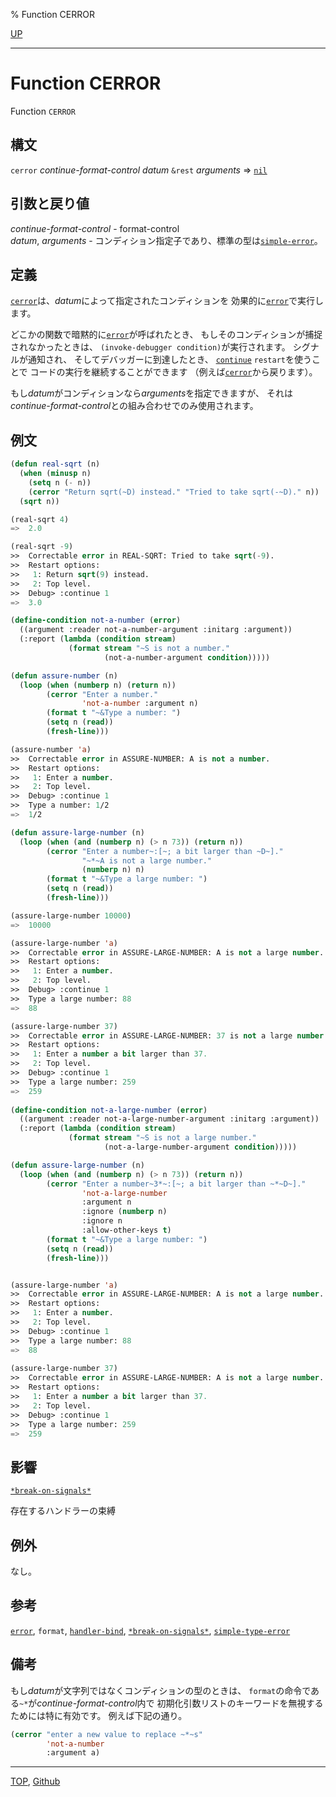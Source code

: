 % Function CERROR

[UP](9.2.html)  

---

# Function **CERROR**


Function `CERROR`


## 構文

`cerror` *continue-format-control* *datum* `&rest` *arguments*
 => [`nil`](5.3.nil-variable.html)


## 引数と戻り値

*continue-format-control* - format-control  
*datum*, *arguments* - コンディション指定子であり、標準の型は[`simple-error`](9.2.simple-error.html)。


## 定義

[`cerror`](9.2.cerror.html)は、*datum*によって指定されたコンディションを
効果的に[`error`](9.2.error-function.html)で実行します。

どこかの関数で暗黙的に[`error`](9.2.error-function.html)が呼ばれたとき、
もしそのコンディションが捕捉されなかったときは、
`(invoke-debugger condition)`が実行されます。
シグナルが通知され、
そしてデバッガーに到達したとき、
[`continue`](9.2.continue-restart.html) `restart`を使うことで
コードの実行を継続することができます
（例えば[`cerror`](9.2.cerror.html)から戻ります）。

もし*datum*がコンディションなら*arguments*を指定できますが、
それは*continue-format-control*との組み合わせでのみ使用されます。


## 例文

```lisp
(defun real-sqrt (n)
  (when (minusp n)
    (setq n (- n))
    (cerror "Return sqrt(~D) instead." "Tried to take sqrt(-~D)." n))
  (sqrt n))

(real-sqrt 4)
=>  2.0

(real-sqrt -9)
>>  Correctable error in REAL-SQRT: Tried to take sqrt(-9).
>>  Restart options:
>>   1: Return sqrt(9) instead.
>>   2: Top level.
>>  Debug> :continue 1
=>  3.0

(define-condition not-a-number (error)
  ((argument :reader not-a-number-argument :initarg :argument))
  (:report (lambda (condition stream)
             (format stream "~S is not a number." 
                     (not-a-number-argument condition)))))

(defun assure-number (n)
  (loop (when (numberp n) (return n))
        (cerror "Enter a number."
                'not-a-number :argument n)
        (format t "~&Type a number: ")
        (setq n (read))
        (fresh-line)))

(assure-number 'a)
>>  Correctable error in ASSURE-NUMBER: A is not a number.
>>  Restart options:
>>   1: Enter a number.
>>   2: Top level.
>>  Debug> :continue 1
>>  Type a number: 1/2
=>  1/2

(defun assure-large-number (n)
  (loop (when (and (numberp n) (> n 73)) (return n))
        (cerror "Enter a number~:[~; a bit larger than ~D~]."
                "~*~A is not a large number." 
                (numberp n) n)
        (format t "~&Type a large number: ")
        (setq n (read))
        (fresh-line)))

(assure-large-number 10000)
=>  10000

(assure-large-number 'a)
>>  Correctable error in ASSURE-LARGE-NUMBER: A is not a large number.
>>  Restart options:
>>   1: Enter a number.
>>   2: Top level.
>>  Debug> :continue 1
>>  Type a large number: 88
=>  88

(assure-large-number 37)
>>  Correctable error in ASSURE-LARGE-NUMBER: 37 is not a large number.
>>  Restart options:
>>   1: Enter a number a bit larger than 37.
>>   2: Top level.
>>  Debug> :continue 1
>>  Type a large number: 259
=>  259
 
(define-condition not-a-large-number (error)
  ((argument :reader not-a-large-number-argument :initarg :argument))
  (:report (lambda (condition stream)
             (format stream "~S is not a large number." 
                     (not-a-large-number-argument condition)))))

(defun assure-large-number (n)
  (loop (when (and (numberp n) (> n 73)) (return n))
        (cerror "Enter a number~3*~:[~; a bit larger than ~*~D~]."
                'not-a-large-number
                :argument n 
                :ignore (numberp n)
                :ignore n
                :allow-other-keys t)
        (format t "~&Type a large number: ")
        (setq n (read))
        (fresh-line)))


(assure-large-number 'a)
>>  Correctable error in ASSURE-LARGE-NUMBER: A is not a large number.
>>  Restart options:
>>   1: Enter a number.
>>   2: Top level.
>>  Debug> :continue 1
>>  Type a large number: 88
=>  88
 
(assure-large-number 37)
>>  Correctable error in ASSURE-LARGE-NUMBER: A is not a large number.
>>  Restart options:
>>   1: Enter a number a bit larger than 37.
>>   2: Top level.
>>  Debug> :continue 1
>>  Type a large number: 259
=>  259
```


## 影響

[`*break-on-signals*`](9.2.break-on-signals.html)

存在するハンドラーの束縛


## 例外

なし。


## 参考

[`error`](9.2.error-function.html),
`format`,
[`handler-bind`](9.2.handler-bind.html),
[`*break-on-signals*`](9.2.break-on-signals.html),
[`simple-type-error`](4.4.simple-type-error.html)


## 備考

もし*datum*が文字列ではなくコンディションの型のときは、
`format`の命令である`~*`が*continue-format-control*内で
初期化引数リストのキーワードを無視するためには特に有効です。
例えば下記の通り。

```lisp
(cerror "enter a new value to replace ~*~s" 
        'not-a-number
        :argument a)
```


---
[TOP](index.html),  [Github](https://github.com/nptcl/npt-japanese)

